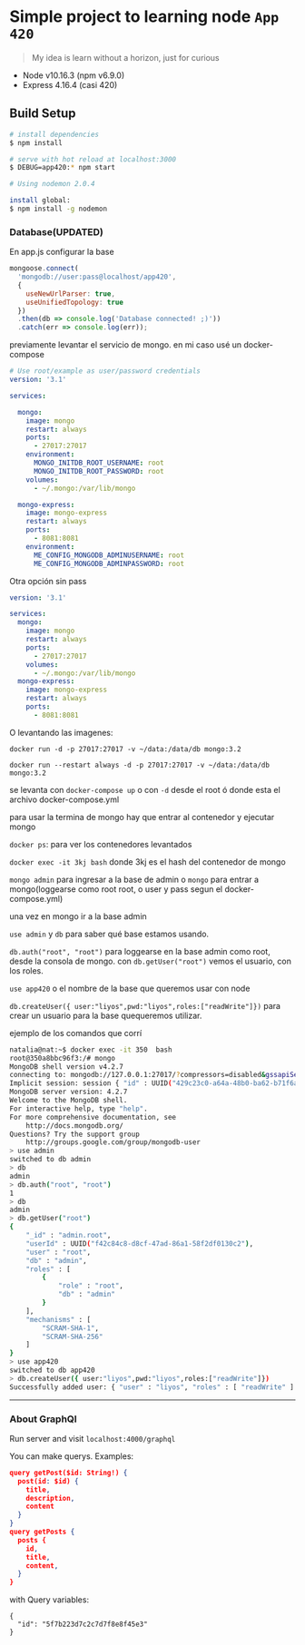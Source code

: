 # Simple project to learning node `App 420`

> My idea is learn without a horizon, just for curious

- Node v10.16.3 (npm v6.9.0)
- Express 4.16.4 (casi 420)

## Build Setup

``` bash
# install dependencies
$ npm install

# serve with hot reload at localhost:3000
$ DEBUG=app420:* npm start

# Using nodemon 2.0.4

install global:
$ npm install -g nodemon

```

### Database(UPDATED)

En app.js configurar la base

```javascript
mongoose.connect(
  'mongodb://user:pass@localhost/app420',
  {
    useNewUrlParser: true,
    useUnifiedTopology: true
  })
  .then(db => console.log('Database connected! ;)'))
  .catch(err => console.log(err));
```

previamente levantar el servicio de mongo. en mi caso usé un docker-compose

```yml
# Use root/example as user/password credentials
version: '3.1'

services:

  mongo:
    image: mongo
    restart: always
    ports:
      - 27017:27017
    environment:
      MONGO_INITDB_ROOT_USERNAME: root
      MONGO_INITDB_ROOT_PASSWORD: root
    volumes:
      - ~/.mongo:/var/lib/mongo

  mongo-express:
    image: mongo-express
    restart: always
    ports:
      - 8081:8081
    environment:
      ME_CONFIG_MONGODB_ADMINUSERNAME: root
      ME_CONFIG_MONGODB_ADMINPASSWORD: root
```
Otra opción sin pass
```yml
version: '3.1'

services:
  mongo:
    image: mongo
    restart: always
    ports:
      - 27017:27017
    volumes:
      - ~/.mongo:/var/lib/mongo
  mongo-express:
    image: mongo-express
    restart: always
    ports:
      - 8081:8081
```

O levantando las imagenes:

`docker run -d -p 27017:27017 -v ~/data:/data/db mongo:3.2`

`docker run --restart always -d -p 27017:27017 -v ~/data:/data/db mongo:3.2`

se levanta con `docker-compose up` o con `-d` desde el root ó donde esta el archivo docker-compose.yml

para usar la termina de mongo hay que entrar al contenedor y ejecutar mongo

`docker ps`: para ver los contenedores levantados

`docker exec -it 3kj bash` donde 3kj es el hash del contenedor de mongo

`mongo admin` para ingresar a la base de admin o `mongo` para entrar a mongo(loggearse como root root, o user y pass segun el docker-compose.yml)

una vez en mongo ir a la base admin

`use admin` y `db` para saber qué base estamos usando.

`db.auth("root", "root")` para loggearse en la base admin como root, desde la consola de mongo. con `db.getUser("root")` vemos el usuario, con los roles.

`use app420` o el nombre de la base que queremos usar con node

`db.createUser({ user:"liyos",pwd:"liyos",roles:["readWrite"]})` para crear un usuario para la base quequeremos utilizar.

ejemplo de los comandos que corrí

```bash
natalia@nat:~$ docker exec -it 350  bash
root@350a8bbc96f3:/# mongo
MongoDB shell version v4.2.7
connecting to: mongodb://127.0.0.1:27017/?compressors=disabled&gssapiServiceName=mongodb
Implicit session: session { "id" : UUID("429c23c0-a64a-48b0-ba62-b71f6a0f2de8") }
MongoDB server version: 4.2.7
Welcome to the MongoDB shell.
For interactive help, type "help".
For more comprehensive documentation, see
	http://docs.mongodb.org/
Questions? Try the support group
	http://groups.google.com/group/mongodb-user
> use admin
switched to db admin
> db
admin
> db.auth("root", "root")
1
> db
admin
> db.getUser("root")
{
	"_id" : "admin.root",
	"userId" : UUID("f42c84c8-d8cf-47ad-86a1-58f2df0130c2"),
	"user" : "root",
	"db" : "admin",
	"roles" : [
		{
			"role" : "root",
			"db" : "admin"
		}
	],
	"mechanisms" : [
		"SCRAM-SHA-1",
		"SCRAM-SHA-256"
	]
}
> use app420
switched to db app420
> db.createUser({ user:"liyos",pwd:"liyos",roles:["readWrite"]})
Successfully added user: { "user" : "liyos", "roles" : [ "readWrite" ] }
```

---

### About GraphQl

Run server and visit `localhost:4000/graphql`

You can make querys. Examples:

```json
query getPost($id: String!) {
  post(id: $id) {
    title,
    description,
    content
  }
}
query getPosts {
  posts {
    id,
    title,
    content,
  }
}
```
with Query variables:
```
{
  "id": "5f7b223d7c2c7d7f8e8f45e3"
}
```